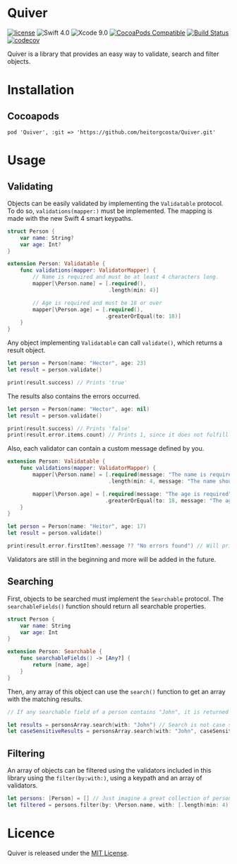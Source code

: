 # Quiver

[![license](https://img.shields.io/github/license/mashape/apistatus.svg)](https://opensource.org/licenses/MIT)
![Swift 4.0](https://img.shields.io/badge/Swift-4.0-green.svg?style=flat)
![Xcode 9.0](https://img.shields.io/badge/Xcode-9.0-yellow.svg?style=flat)
[![CocoaPods Compatible](https://img.shields.io/cocoapods/v/Quiver.svg)](https://img.shields.io/cocoapods/v/Quiver.svg)
[![Build Status](https://travis-ci.org/heitorgcosta/Quiver.svg?branch=master)](https://travis-ci.org/heitorgcosta/Quiver)
[![codecov](https://codecov.io/gh/heitorgcosta/Quiver/branch/master/graph/badge.svg)](https://codecov.io/gh/heitorgcosta/Quiver)

Quiver is a library that provides an easy way to validate, search and filter objects.

# Installation

## Cocoapods
```
pod 'Quiver', :git => 'https://github.com/heitorgcosta/Quiver.git'
```
  
# Usage

## Validating

Objects can be easily validated by implementing the `Validatable` protocol.
To do so, `validations(mapper:)` must be implemented. The mapping is made with the new Swift 4 smart keypaths.

```swift
struct Person {
    var name: String?
    var age: Int?
}

extension Person: Validatable {
    func validations(mapper: ValidatorMapper) {
        // Name is required and must be at least 4 characters long.
        mapper[\Person.name] = [.required(),
                                .length(min: 4)]

        // Age is required and must be 18 or over
        mapper[\Person.age] = [.required(),
                               .greaterOrEqual(to: 18)]
    }
}
```

Any object implementing `Validatable` can call `validate()`, which returns a result object.

```swift
let person = Person(name: "Hector", age: 23)
let result = person.validate()

print(result.success) // Prints 'true'
```

The results also contains the errors occurred.

```swift
let person = Person(name: "Hector", age: nil) 
let result = person.validate()

print(result.success) // Prints 'false'
print(result.error.items.count) // Prints 1, since it does not fulfill the 'required' validation
```

Also, each validator can contain a custom message defined by you.

```swift
extension Person: Validatable {
    func validations(mapper: ValidatorMapper) {
        mapper[\Person.name] = [.required(message: "The name is required"),
                                .length(min: 4, message: "The name should be at least 4 characters long")]

        mapper[\Person.age] = [.required(message: "The age is required"),
                               .greaterOrEqual(to: 18, message: "The age should be 18 or over")]
    }
}

let person = Person(name: "Heitor", age: 17)
let result = person.validate()

print(result.error.firstItem?.message ?? "No errors found") // Will print 'The age should be 18 or over'
```

Validators are still in the beginning and more will be added in the future.

## Searching

First, objects to be searched must implement the `Searchable` protocol. The `searchableFields()` function should return all searchable properties.

```swift
struct Person {
    var name: String
    var age: Int
}

extension Person: Searchable {
    func searchableFields() -> [Any?] {
        return [name, age]
    }
}
```

Then, any array of this object can use the `search()` function to get an array with the matching results.

```swift
// If any searchable field of a person contains "John", it is returned in the result array.

let results = personsArray.search(with: "John") // Search is not case sensitive by default.
let caseSensitiveResults = personsArray.search(with: "John", caseSensitive: true) // Explicit case sensitivity
```

## Filtering

An array of objects can be filtered using the validators included in this library using the `filter(by:with:)`, using a keypath and an array of validators.

```swift
let persons: [Person] = [] // Just imagine a great collection of persons
let filtered = persons.filter(by: \Person.name, with: [.length(min: 4)]) // Filter persons that contains name with length of at least 4 characters
```

# Licence 

Quiver is released under the [MIT License](https://opensource.org/licenses/MIT).
